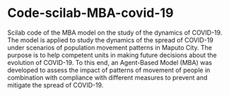 # Code-scilab-MBA-covid-19
Scilab code of the MBA model on the study of the dynamics of COVID-19.
The model is applied to study the dynamics of the spread of COVID-19 under scenarios of population movement patterns in Maputo City.
  The purpose is to help competent units in making future decisions about the evolution of COVID-19. To this end, an Agent-Based Model (MBA) was developed to assess the impact of patterns of movement of people in combination with compliance with different measures to prevent and mitigate the spread of COVID-19.





